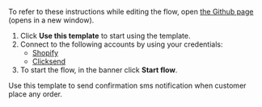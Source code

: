 To refer to these instructions while editing the flow, open [the Github page](https://github.com/ot4i/app-connect-templates/blob/master/resources/markdown/Send%20confirmation%20sms%20notification%20when%20customer%20place%20any%20order_instructions.md) (opens in a new window).

1. Click **Use this template** to start using the template.
2. Connect to the following accounts by using your credentials:
   - [Shopify](https://www.ibm.com/docs/en/app-connect/containers_cd?topic=apps-shopify)
   - [Clicksend](https://www.ibm.com/docs/en/app-connect/containers_cd?topic=apps-clicksend)
3. To start the flow, in the banner click **Start flow**.

Use this template to send confirmation sms notification when customer place any order.
